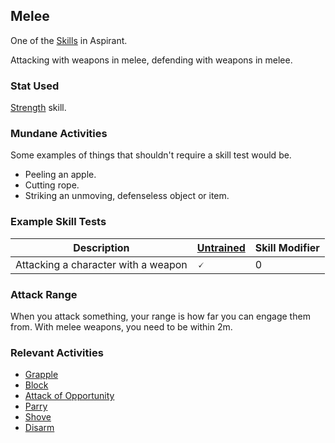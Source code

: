 ## Melee
One of the [Skills](Skills) in Aspirant.

Attacking with weapons in melee, defending with weapons in melee.

### Stat Used
[Strength](Stats#Strength) skill.

### Mundane Activities
Some examples of things that shouldn't require a skill test would be.
* Peeling an apple.
* Cutting rope.
* Striking an unmoving, defenseless object or item.

### Example Skill Tests

| Description                         | [Untrained](Skills#Untrained) | Skill Modifier |
| ----------------------------------- | ----------------------------- | -------------- |
| Attacking a character with a weapon | 🗸                             | 0               |

### Attack Range
When you attack something, your range is how far you can engage them from. With melee weapons, you need to be within 2m. 

### Relevant Activities
* [Grapple](Combat#Grapple)
* [Block](Combat#Block)
* [Attack of Opportunity](Combat#Attack%20of%20Opportunity)
* [Parry](Combat#Parry)
* [Shove](Combat#Shove)
* [Disarm](Combat#Disarm)